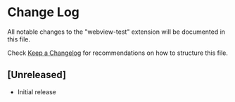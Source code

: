 # Change Log
All notable changes to the "webview-test" extension will be documented in this file.

Check [Keep a Changelog](http://keepachangelog.com/) for recommendations on how to structure this file.

## [Unreleased]
- Initial release